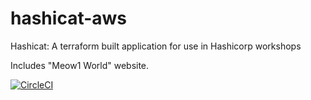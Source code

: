 # hashicat-aws
Hashicat: A terraform built application for use in Hashicorp workshops

Includes "Meow1 World" website.

[![CircleCI](https://circleci.com/gh/hashicorp/hashicat-aws.svg?style=svg)](https://circleci.com/gh/hashicorp/hashicat-aws)

